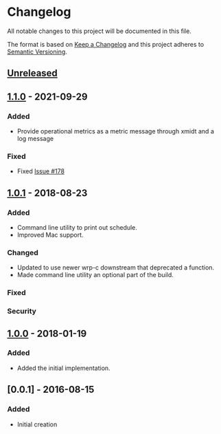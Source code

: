 # Changelog
All notable changes to this project will be documented in this file.

The format is based on [Keep a Changelog](http://keepachangelog.com/en/1.0.0/)
and this project adheres to [Semantic Versioning](http://semver.org/spec/v2.0.0.html).

## [Unreleased]

## [1.1.0] - 2021-09-29
### Added
- Provide operational metrics as a metric message through xmidt and a log message

### Fixed
- Fixed [Issue #178](https://github.com/xmidt-org/aker/issues/178)


## [1.0.1] - 2018-08-23
### Added
- Command line utility to print out schedule.
- Improved Mac support.

### Changed
- Updated to use newer wrp-c downstream that deprecated a function.
- Made command line utility an optional part of the build.

### Fixed

### Security

## [1.0.0] - 2018-01-19
### Added
- Added the initial implementation.

## [0.0.1] - 2016-08-15
### Added
- Initial creation

[Unreleased]: https://github.com/Comcast/aker/compare/1.1.0...HEAD
[1.1.0]: https://github.com/Comcast/aker/compare/1.0.1...1.1.0
[1.0.1]: https://github.com/Comcast/aker/compare/1.0.0...1.0.1
[1.0.0]: https://github.com/Comcast/aker/compare/08e182618484166436085fe7be4b860375aae0c3...1.0.0

